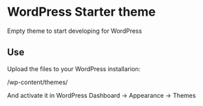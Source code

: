 WordPress Starter theme
=============

Empty theme to start developing for WordPress

Use
-------

Upload the files to your WordPress installarion:

/wp-content/themes/

And activate it in WordPress Dashboard -> Appearance -> Themes